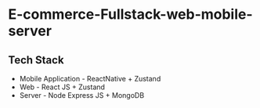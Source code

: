 # E-commerce-Fullstack-web-mobile-server

## Tech Stack
- Mobile Application - ReactNative + Zustand
- Web - React JS + Zustand
- Server - Node Express JS + MongoDB
